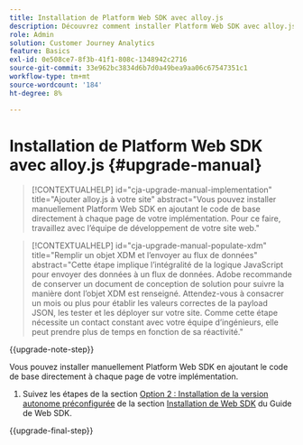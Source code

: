 ```yaml
---
title: Installation de Platform Web SDK avec alloy.js
description: Découvrez comment installer Platform Web SDK avec alloy.js.
role: Admin
solution: Customer Journey Analytics
feature: Basics
exl-id: 0e508ce7-8f3b-41f1-808c-1348942c2716
source-git-commit: 33e962bc3834d6b7d0a49bea9aa06c67547351c1
workflow-type: tm+mt
source-wordcount: '184'
ht-degree: 8%

---
```


# Installation de Platform Web SDK avec alloy.js {#upgrade-manual}

<!-- markdownlint-disable MD034 -->

>[!CONTEXTUALHELP]
>id="cja-upgrade-manual-implementation"
>title="Ajouter alloy.js à votre site"
>abstract="Vous pouvez installer manuellement Platform Web SDK en ajoutant le code de base directement à chaque page de votre implémentation. Pour ce faire, travaillez avec l’équipe de développement de votre site web."

<!-- markdownlint-enable MD034 -->

<!-- markdownlint-disable MD034 -->

>[!CONTEXTUALHELP]
>id="cja-upgrade-manual-populate-xdm"
>title="Remplir un objet XDM et l’envoyer au flux de données"
>abstract="Cette étape implique l’intégralité de la logique JavaScript pour envoyer des données à un flux de données. Adobe recommande de conserver un document de conception de solution pour suivre la manière dont l’objet XDM est renseigné. Attendez-vous à consacrer un mois ou plus pour établir les valeurs correctes de la payload JSON, les tester et les déployer sur votre site. Comme cette étape nécessite un contact constant avec votre équipe d’ingénieurs, elle peut prendre plus de temps en fonction de sa réactivité."

<!-- markdownlint-enable MD034 -->

{{upgrade-note-step}}

Vous pouvez installer manuellement Platform Web SDK en ajoutant le code de base directement à chaque page de votre implémentation.

1. Suivez les étapes de la section [Option 2 : Installation de la version autonome préconfigurée](https://experienceleague.adobe.com/en/docs/experience-platform/edge/fundamentals/installing-the-sdk#option-2-installing-the-prebuilt-standalone-version) de la section [Installation de Web SDK](https://experienceleague.adobe.com/en/docs/experience-platform/edge/fundamentals/installing-the-sdk) du Guide de Web SDK.

{{upgrade-final-step}}


